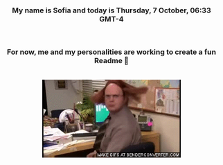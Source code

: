 


<div align="center">
<h3 >My name is Sofia and today is Thursday, 7 October, 06:33 GMT-4</h3><br>
<h3 >For now, me and my personalities are working to create a fun Readme 👋
</h3><br>
<img src='img/dwight.gif' alt='working...'/>
</div>
